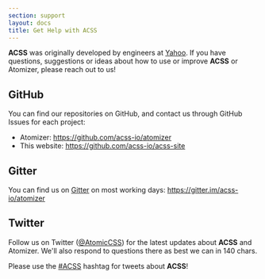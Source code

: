 ```yaml
---
section: support
layout: docs
title: Get Help with ACSS
---
```


<p><b class="Fw(b)">ACSS</b> was originally developed by engineers at <a href="https://www.yahoo.com">Yahoo</a>.  If you have questions, suggestions or ideas about how to use or improve <b class="Fw(b)">ACSS</b> or Atomizer, please reach out to us!</p>
<h2 id="github">GitHub</h2>
<p>You can find our repositories on GitHub, and contact us through GitHub Issues for each project:</p>
<ul>
<li>Atomizer: <a href="https://github.com/acss-io/atomizer">https://github.com/acss-io/atomizer</a></li>
<li>This website: <a href="https://github.com/acss-io/acss-site">https://github.com/acss-io/acss-site</a></li>
</ul>
<h2 id="gitter">Gitter</h2>
<p>You can find us on <a href="http://gitter.im">Gitter</a> on most working days: <a href="https://gitter.im/acss-io/atomizer">https://gitter.im/acss-io/atomizer</a></p>
<h2 id="twitter">Twitter</h2>
<p>Follow us on Twitter (<a href="https://twitter.com/atomiccss">@AtomicCSS</a>) for the latest updates about <b class="Fw(b)">ACSS</b> and Atomizer. We&#39;ll also respond to questions there as best we can in 140 chars.</p>
<p>Please use the <a href="https://twitter.com/search?q=ACSS">#ACSS</a> hashtag for tweets about <b class="Fw(b)">ACSS</b>!</p>
